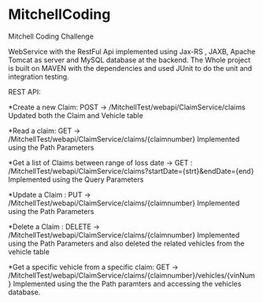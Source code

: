 # MitchellCoding
Mitchell Coding Challenge

WebService with the RestFul Api implemented using Jax-RS , JAXB, Apache Tomcat as server and MySQL database at the backend. 
The Whole project is built on MAVEN with the dependencies and used JUnit to do the unit and integration testing.

REST API:

*Create a new Claim: POST -> /MitchellTest/webapi/ClaimService/claims
  Updated both the Claim and Vehicle table
  
*Read a claim: GET -> /MitchellTest/webapi/ClaimService/claims/{claimnumber}
  Implemented using the Path Parameters
  
*Get a list of Claims between range of loss date -> GET : /MitchellTest/webapi/ClaimService/claims?startDate={strt}&endDate={end} 
  Implemented using the Query Parameters
  
*Update a Claim : PUT -> /MitchellTest/webapi/ClaimService/claims/{claimnumber}
  Implemented using the Path Parameters
  
*Delete a Claim : DELETE -> /MitchellTest/webapi/ClaimService/claims/{claimnumber}
  Implemented using the Path Parameters and also deleted the related vehicles from the vehicle table
  
*Get a specific vehicle from a specific claim: GET -> /MitchellTest/webapi/ClaimService/claims/{claimnumber}/vehicles/{vinNum}
  Implemented using the the Path paramters and accessing the vehicles database.
